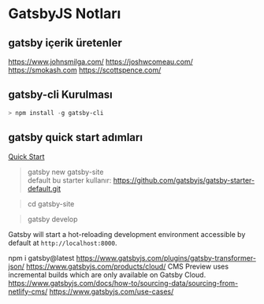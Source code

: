 
# GatsbyJS Notları

## gatsby içerik üretenler
https://www.johnsmilga.com/
https://joshwcomeau.com/
https://smokash.com
https://scottspence.com/


## gatsby-cli Kurulması
```powershell
> npm install -g gatsby-cli
```

## gatsby quick start adımları
[Quick Start](https://www.gatsbyjs.org/docs/quick-start/)

> gatsby new gatsby-site  
default bu starter kullanır: https://github.com/gatsbyjs/gatsby-starter-default.git

> cd gatsby-site

> gatsby develop

Gatsby will start a hot-reloading development environment accessible by default at `http://localhost:8000`.

npm i gatsby@latest
https://www.gatsbyjs.com/plugins/gatsby-transformer-json/
https://www.gatsbyjs.com/products/cloud/
CMS Preview uses incremental builds which are only available on Gatsby Cloud.
https://www.gatsbyjs.com/docs/how-to/sourcing-data/sourcing-from-netlify-cms/
https://www.gatsbyjs.com/use-cases/